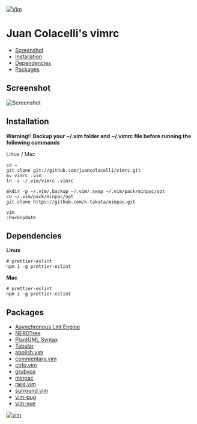 [![Vim](https://www.vim.org/images/vim_editor.gif)](https://www.vim.org)

Juan Colacelli's vimrc
===

- [Screenshot](#screenshot)
- [Installation](#installation)
- [Dependencies](#dependencies)
- [Packages](#packages)

Screenshot
---

![Screenshot](https://i.imgur.com/qcdhmoX.png)

Installation
---

**Warning!: Backup your ~/.vim folder and ~/.vimrc file before running the following commands**

Linux / Mac

    cd ~
    git clone git://github.com/juancolacelli/vimrc.git
    mv vimrc .vim
    ln -s ~/.vim/vimrc .vimrc

    mkdir -p ~/.vim/.backup ~/.vim/.swap ~/.vim/pack/minpac/opt
    cd ~/.vim/pack/minpac/opt
    git clone https://github.com/k-takata/minpac.git

    vim
    :PackUpdate

Dependencies
---

**Linux**

    # prettier-eslint
    npm i -g prettier-eslint

**Mac**

    # prettier-eslint
    npm i -g prettier-eslint

Packages
---

- [Asynchronous Lint Engine](https://github.com/w0rp/ale)
- [NERDTree](https://github.com/scrooloose/nerdtree)
- [PlantUML Syntax](https://github.com/aklt/plantuml-syntax)
- [Tabular](https://github.com/godlygeek/tabular)
- [abolish.vim](https://github.com/tpope/vim-abolish)
- [commentary.vim](https://github.com/tpope/vim-commentary)
- [ctrlp.vim](https://github.com/ctrlpvim/ctrlp)
- [grubvox](https://github.com/morhetz/gruvbox)
- [minpac](https://github.com/Shougok-takata/minpac)
- [rails.vim](https://github.com/tpope/rails.vim)
- [surround.vim](https://github.com/tpope/vim-surround)
- [vim-pug](https://github.com/digitaltoad/vim-pug)
- [vim-vue](https://github.com/posva/vim-vue)

[![vim](https://www.vim.org/images/vim_created.gif)](https://www.vim.org)
